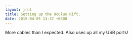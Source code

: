 ```yaml
---
layout: jrnl
title: Setting up the Oculus Rift.
date: 2015-04-05 13:37 +0300
---
```


More cables than I expected. Also uses up all my USB ports!
